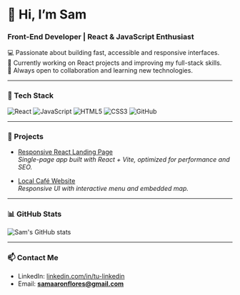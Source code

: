 # 👋 Hi, I’m Sam
### Front-End Developer | React & JavaScript Enthusiast

💻 Passionate about building fast, accessible and responsive interfaces.  
🚀 Currently working on React projects and improving my full-stack skills.  
🌱 Always open to collaboration and learning new technologies.

---

### 🔧 Tech Stack
![React](https://img.shields.io/badge/React-20232A?style=for-the-badge&logo=react&logoColor=61DAFB)
![JavaScript](https://img.shields.io/badge/JavaScript-323330?style=for-the-badge&logo=javascript&logoColor=F7DF1E)
![HTML5](https://img.shields.io/badge/HTML5-E34F26?style=for-the-badge&logo=html5&logoColor=white)
![CSS3](https://img.shields.io/badge/CSS3-1572B6?style=for-the-badge&logo=css3&logoColor=white)
![GitHub](https://img.shields.io/badge/GitHub-181717?style=for-the-badge&logo=github&logoColor=white)

---

### 🚀 Projects
- [Responsive React Landing Page](https://responsive-react-landing-vite.netlify.app/)  
  *Single-page app built with React + Vite, optimized for performance and SEO.*

- [Local Café Website](https://primaverac.netlify.app/)  
  *Responsive UI with interactive menu and embedded map.*

---

### 📊 GitHub Stats
![Sam's GitHub stats](https://github-readme-stats.vercel.app/api?username=SamSch01&show_icons=true&theme=tokyonight)

---

### 📫 Contact Me
- LinkedIn: [linkedin.com/in/tu-linkedin](www.linkedin.com/in/sam-sch-o)
- Email: **samaaronflores@gmail.com**
